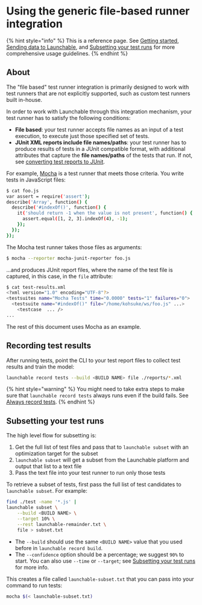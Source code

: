 # Using the generic file-based runner integration

{% hint style="info" %}
This is a reference page. See [Getting started](../getting-started/), [Sending data to Launchable](./), and [Subsetting your test runs](../actions/predictive-test-selection/subsetting-your-test-runs.md) for more comprehensive usage guidelines.
{% endhint %}

## About

The "file based" test runner integration is primarily designed to work with test runners that are not explicitly supported, such as custom test runners built in-house.

In order to work with Launchable through this integration mechanism, your test runner has to satisfy the following conditions:

* **File based**: your test runner accepts file names as an input of a test execution, to execute just those specified set of tests.
* **JUnit XML reports include file names/paths**: your test runner has to produce results of tests in a JUnit compatible format, with additional attributes that capture the **file names/paths** of the tests that run. If not, see [converting test reports to JUnit](converting-test-reports-to-junit-format.md).

For example, [Mocha](https://mochajs.org/#getting-started) is a test runner that meets those criteria. You write tests in JavaScript files:

```bash
$ cat foo.js
var assert = require('assert');
describe('Array', function() {
  describe('#indexOf()', function() {
    it('should return -1 when the value is not present', function() {
      assert.equal([1, 2, 3].indexOf(4), -1);
    });
  });
});
```

The Mocha test runner takes those files as arguments:

```bash
$ mocha --reporter mocha-junit-reporter foo.js
```

...and produces JUnit report files, where the name of the test file is captured, in this case, in the `file` attribute:

```bash
$ cat test-results.xml
<?xml version="1.0" encoding="UTF-8"?>
<testsuites name="Mocha Tests" time="0.0000" tests="1" failures="0">
  <testsuite name="#indexOf()" file="/home/kohsuke/ws/foo.js" ...>
    <testcase  ... />
...
```

The rest of this document uses Mocha as an example.

## Recording test results

After running tests, point the CLI to your test report files to collect test results and train the model:

```bash
launchable record tests --build <BUILD NAME> file ./reports/*.xml
```

{% hint style="warning" %}
You might need to take extra steps to make sure that `launchable record tests` always runs even if the build fails. See [Always record tests](ensuring-record-tests-always-runs.md).
{% endhint %}

## Subsetting your test runs

The high level flow for subsetting is:

1. Get the full list of test files and pass that to `launchable subset` with an optimization target for the subset
2. `launchable subset` will get a subset from the Launchable platform and output that list to a text file
3. Pass the text file into your test runner to run only those tests

To retrieve a subset of tests, first pass the full list of test candidates to `launchable subset`. For example:

```bash
find ./test -name '*.js' | 
launchable subset \
    --build <BUILD NAME> \
    --target 10% \
    --rest launchable-remainder.txt \
    file > subset.txt
```

* The `--build` should use the same `<BUILD NAME>` value that you used before in `launchable record build`.
* The `--confidence` option should be a percentage; we suggest `90%` to start. You can also use `--time` or `--target`; see [Subsetting your test runs](../actions/predictive-test-selection/subsetting-your-test-runs.md) for more info.

This creates a file called `launchable-subset.txt` that you can pass into your command to run tests:

```bash
mocha $(< launchable-subset.txt)
```
